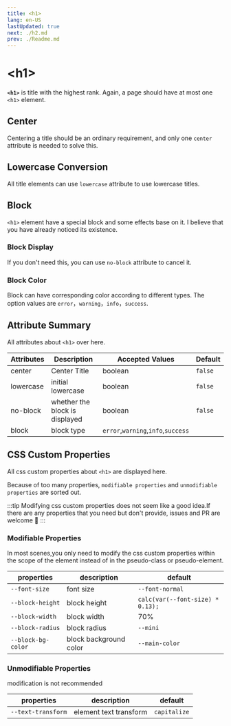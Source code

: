 ```yaml
---
title: <h1>
lang: en-US
lastUpdated: true
next: ./h2.md
prev: ./Readme.md
---
```


# \<h1>

**`<h1>`** is title with the highest rank. Again, a page should have at most one `<h1>` element.

## Center

Centering a title should be an ordinary requirement, and only one `center` attribute is needed to solve this.

<demo src="../../.vuepress/components/title/H1Center.vue" title="Centered text looks formal." />

## Lowercase Conversion

All title elements can use `lowercase` attribute to use lowercase titles.

<demo src="../../.vuepress/components/title/H1Lowercase.vue" title="It's tedious to use js to control string." />

## Block

`<h1>` element have a special block and some effects base on it. I believe that you have already noticed its existence.

### Block Display

If you don't need this, you can use `no-block` attribute to cancel it.

<demo src="../../.vuepress/components/title/H1Block.vue" title="It looks more normal." />

### Block Color

Block can have corresponding color according to different types. The option values are `error`，`warning`，`info`，`success`.

<demo src="../../.vuepress/components/title/H1BlockType.vue" />

## Attribute Summary

All attributes about `<h1>` over here.

| Attributes | Description                    | Accepted Values                    | Default |
| ---------- | ------------------------------ | ---------------------------------- | ------- |
| center     | Center Title                   | boolean                            | `false` |
| lowercase  | initial lowercase              | boolean                            | `false` |
| no-block   | whether the block is displayed | boolean                            | `false` |
| block      | block type                     | `error`,`warning`,`info`,`success` |         |

## CSS Custom Properties

All css custom properties about `<h1>` are displayed here.

Because of too many properties, `modifiable properties` and `unmodifiable properties` are sorted out.

:::tip
Modifying css custom properties does not seem like a good idea.If there are any properties that you need but don't provide, issues and PR are welcome 👏
:::

### Modifiable Properties

In most scenes,you only need to modify the css custom properties within the scope of the element instead of in the pseudo-class or pseudo-element.

| properties         | description            | default                          |
| ------------------ | ---------------------- | -------------------------------- |
| `--font-size`      | font size              | `--font-normal`                  |
| `--block-height`   | block height           | `calc(var(--font-size) * 0.13);` |
| `--block-width`    | block width            | 70%                              |
| `--block-radius`   | block radius           | `--mini`                         |
| `--block-bg-color` | block background color | `--main-color`                   |

### Unmodifiable Properties

modification is not recommended

| properties         | description            | default      |
| ------------------ | ---------------------- | ------------ |
| `--text-transform` | element text transform | `capitalize` |
